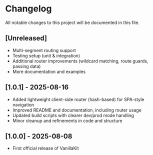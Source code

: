 # Changelog

All notable changes to this project will be documented in this file.

## [Unreleased]

- Multi-segment routing support  
- Testing setup (unit & integration)  
- Additional router improvements (wildcard matching, route guards, passing data)  
- More documentation and examples  

## [1.0.1] - 2025-08-16

- Added lightweight client-side router (hash-based) for SPA-style navigation  
- Improved README and documentation, including router usage  
- Updated build scripts with clearer dev/prod mode handling  
- Minor cleanup and refinements in code and structure  

## [1.0.0] - 2025-08-08

- First official release of VanillaKit
